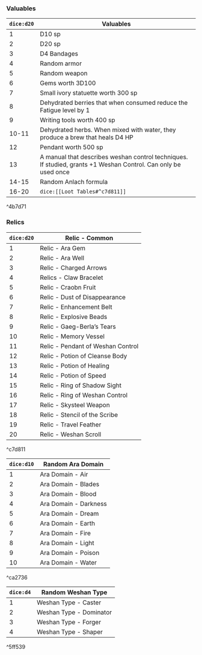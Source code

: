 ### Valuables

| `dice:d20` | Valuables                                                                                                      |
| ---------- | -------------------------------------------------------------------------------------------------------------- |
| 1          | D10 sp                                                                                                         |
| 2          | D20 sp                                                                                                         |
| 3          | D4 Bandages                                                                                                    |
| 4          | Random armor                                                                                                   |
| 5          | Random weapon                                                                                                  |
| 6          | Gems worth 3D100                                                                                               |
| 7          | Small ivory statuette worth 300 sp                                                                             |
| 8          | Dehydrated berries that when consumed reduce the Fatigue level by 1                                            |
| 9          | Writing tools worth 400 sp                                                                                     |
| 10-11      | Dehydrated herbs. When mixed with water, they produce a brew that heals D4 HP                                  |
| 12         | Pendant worth 500 sp                                                                                           |
| 13         | A manual that describes weshan control techniques. If studied, grants +1 Weshan Control. Can only be used once |
| 14-15      | Random Anlach formula                                                                                          |
| 16-20      | `dice:[[Loot Tables#^c7d811]]`                                                                                 |

^4b7d71

### Relics

| `dice:d20` | Relic - Common                    |
| ---------- | --------------------------------- |
| 1          | Relic - Ara Gem                   |
| 2          | Relic - Ara Well                  |
| 3          | Relic - Charged Arrows            |
| 4          | Relics - Claw Bracelet            |
| 5          | Relic - Craobn Fruit              |
| 6          | Relic - Dust of Disappearance     |
| 7          | Relic - Enhancement Belt          |
| 8          | Relic - Explosive Beads           |
| 9          | Relic - Gaeg-Berla’s Tears        |
| 10         | Relic - Memory Vessel             |
| 11         | Relic - Pendant of Weshan Control |
| 12         | Relic - Potion of Cleanse Body    |
| 13         | Relic - Potion of Healing         |
| 14         | Relic - Potion of Speed           |
| 15         | Relic - Ring of Shadow Sight      |
| 16         | Relic - Ring of Weshan Control    |
| 17         | Relic - Skysteel Weapon           |
| 18         | Relic - Stencil of the Scribe     |
| 19         | Relic - Travel Feather            |
| 20         | Relic - Weshan Scroll             |

^c7d811


| `dice:d10` | Random Ara Domain     |
| ---------- | --------------------- |
| 1          | Ara Domain - Air      |
| 2          | Ara Domain - Blades   |
| 3          | Ara Domain - Blood    |
| 4          | Ara Domain - Darkness |
| 5          | Ara Domain - Dream    |
| 6          | Ara Domain - Earth    |
| 7          | Ara Domain - Fire     |
| 8          | Ara Domain - Light    |
| 9          | Ara Domain - Poison   |
| 10         | Ara Domain - Water    |

^ca2736


| `dice:d4` | Random Weshan Type      |
| --------- | ----------------------- |
| 1         | Weshan Type - Caster    |
| 2         | Weshan Type - Dominator |
| 3         | Weshan Type - Forger    |
| 4         | Weshan Type - Shaper    |

^5ff539



